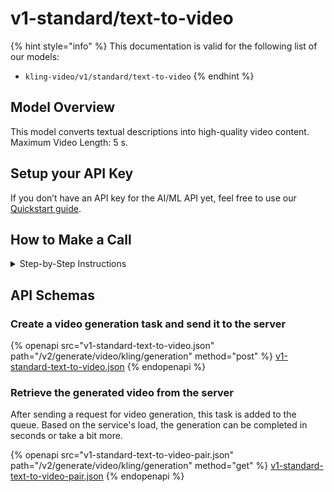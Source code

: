 # v1-standard/text-to-video

{% hint style="info" %}
This documentation is valid for the following list of our models:

* `kling-video/v1/standard/text-to-video`
{% endhint %}

## Model Overview

This model converts textual descriptions into high-quality video content. Maximum Video Length: 5 s.

## Setup your API Key

If you don’t have an API key for the AI/ML API yet, feel free to use our [Quickstart guide](https://docs.aimlapi.com/quickstart/setting-up).

## How to Make a Call

<details>

<summary>Step-by-Step Instructions</summary>

Generating a video using this model involves sequentially calling two endpoints:&#x20;

* The first one is for creating and sending a video generation task to the server (returns a generation ID).
* The second one is for requesting the generated video from the server using the generation ID received from the first endpoint.&#x20;

Below, you can find both corresponding API schemas.

</details>

## API Schemas

### Create a video generation task and send it to the server

{% openapi src="v1-standard-text-to-video.json" path="/v2/generate/video/kling/generation" method="post" %}
[v1-standard-text-to-video.json](v1-standard-text-to-video.json)
{% endopenapi %}

### Retrieve the generated video from the server

After sending a request for video generation, this task is added to the queue. Based on the service's load, the generation can be completed in seconds or take a bit more.&#x20;



{% openapi src="v1-standard-text-to-video-pair.json" path="/v2/generate/video/kling/generation" method="get" %}
[v1-standard-text-to-video-pair.json](v1-standard-text-to-video-pair.json)
{% endopenapi %}
